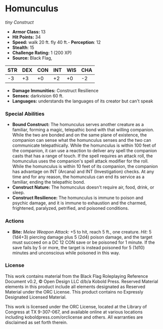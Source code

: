 # Homunculus

*tiny* *Construct*

- **Armor Class:** 13
- **Hit Points:** 34 
- **Speed:** walk 20 ft. fly 40 ft.- **Perception**: 12
- **Stealth**: 15
- **Challenge Rating:** 1 (200 XP)
- **Source:** Black Flag,

| STR | DEX | CON | INT | WIS | CHA |
| --- | --- | --- | --- | --- | --- |
| -3 | +3 | +0 | +2 | +0 | -2 |

- **Damage Immunities:** Construct Resilience
- **Senses:** darkvision 60 ft.
- **Languages:** understands the languages of its creator but can't speak

### Special Abilities

- **Bound Construct:** The homunculus serves another creature as a familiar, forming a magic, telepathic bond with that willing companion. While the two are bonded and on the same plane of existence, the companion can sense what the homunculus senses and the two can communicate telepathically. While the homunculus is within 100 feet of the companion, it can use a reaction to deliver any spell the companion casts that has a range of touch. If the spell requires an attack roll, the homunculus uses the companion's spell attack modifier for the roll. While the homunculus is within 10 feet of its companion, the companion has advantage on INT (Arcana) and INT (Investigation) checks. At any time and for any reason, the homunculus can end its service as a familiar, ending the telepathic bond.
- **Construct Nature:** The homunculus doesn't require air, food, drink, or sleep.
- **Construct Resilience:** The homunculus is immune to poison and psychic damage, and it is immune to exhaustion and the charmed, frightened, paralyzed, petrified, and poisoned conditions.

### Actions

- **Bite:** _Melee Weapon Attack:_ +5 to hit, reach 5 ft., one creature. _Hit:_ 5 (1d4+3) piercing damage plus 5 (2d4) poison damage, and the target must succeed on a DC 12 CON save or be poisoned for 1 minute. If the save fails by 5 or more, the target is instead poisoned for 5 (1d10) minutes and unconscious while poisoned in this way.


### License

This work contains material from the Black Flag Roleplaying Reference Document v0.2, © Open Design LLC d/b/a Kobold Press. Reserved Material elements in this product include all elements designated as Reserved Material under the ORC License. This product contains no Expressly Designated Licensed Material.

This work is licensed under the ORC License, located at the Library of Congress at TX 9-307-067, and available online at various locations including koboldpress.com/orclicense and others. All warranties are disclaimed as set forth therein.
